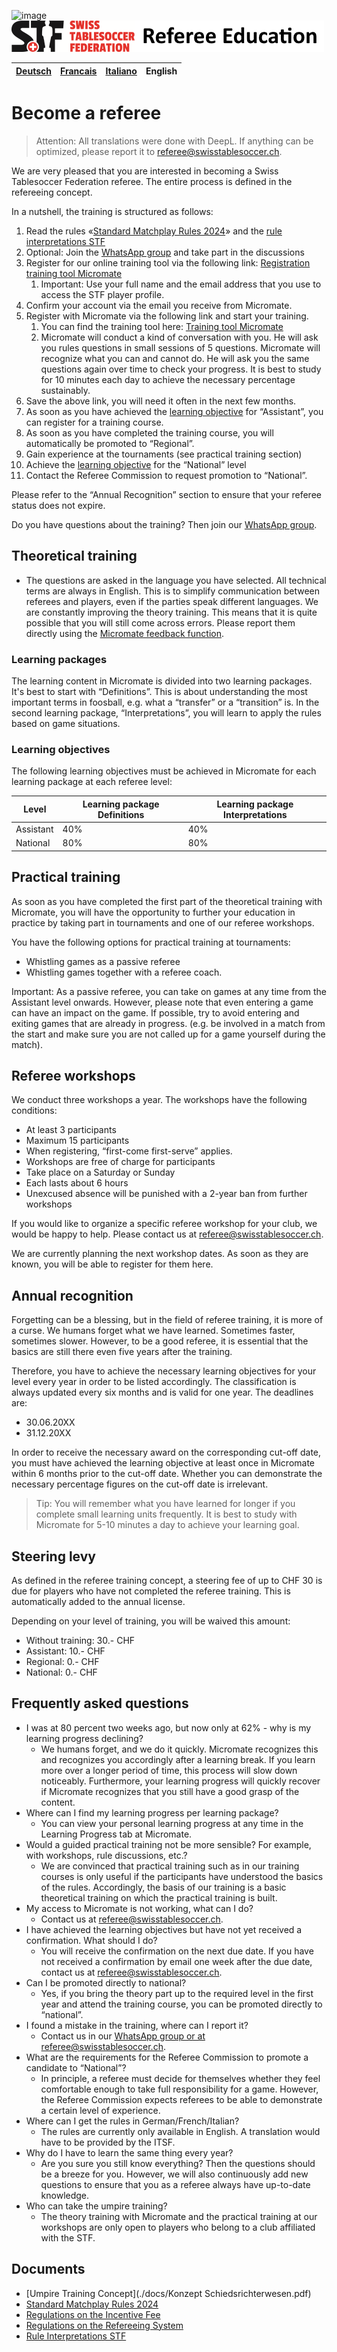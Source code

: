 ![image](https://github.com/user-attachments/assets/724505a0-3495-4afe-adce-22ced1e32673)![img.png](img/img.png)

|[Deutsch](./README.md)|[Francais](./fr.md)|[Italiano](./it.md)|English|
|---|---|---|---|

# Become a referee

> Attention: All translations were done with DeepL. If anything can be optimized, please report it to referee@swisstablesoccer.ch.

We are very pleased that you are interested in becoming a Swiss Tablesoccer Federation referee. The entire process is defined in the refereeing concept.

In a nutshell, the training is structured as follows:

1. Read the rules «[Standard Matchplay Rules 2024](./docs/Standard_Matchplay_Rules_2024.pdf)» and the [rule interpretations STF](./docs/Regelinterpretationen%20STF.pdf)
2. Optional: Join the [WhatsApp group](./contact.md) and take part in the discussions
3. Register for our online training tool via the following link: [Registration training tool Micromate](https://learn.micromate.ai/registration?orgCode=8955-DEF2-BAF2-F4B1)
    1. Important: Use your full name and the email address that you use to access the STF player profile.
3. Confirm your account via the email you receive from Micromate.
4. Register with Micromate via the following link and start your training.
    1. You can find the training tool here: [Training tool Micromate](https://learn.micromate.ai)
    2. Micromate will conduct a kind of conversation with you. He will ask you rules questions in small sessions of 5 questions. Micromate will recognize what you can and cannot do. He will ask you the same questions again over time to check your progress. It is best to study for 10 minutes each day to achieve the necessary percentage sustainably.
6. Save the above link, you will need it often in the next few months.
7. As soon as you have achieved the [learning objective](https://referee.swisstablesoccer.ch/#lernziele) for “Assistant”, you can register for a training course.
8. As soon as you have completed the training course, you will automatically be promoted to “Regional”.
9. Gain experience at the tournaments (see practical training section)
10. Achieve the [learning objective](https://referee.swisstablesoccer.ch/#lernziele) for the “National” level
11. Contact the Referee Commission to request promotion to “National”.

Please refer to the “Annual Recognition” section to ensure that your referee status does not expire.

Do you have questions about the training? Then join our [WhatsApp group](./contact.md).

## Theoretical training

- The questions are asked in the language you have selected.
All technical terms are always in English. This is to simplify communication between referees and players, even if the parties speak different languages.
We are constantly improving the theory training. This means that it is quite possible that you will still come across errors. Please report them directly using the [Micromate feedback function](./feedback.md).

### Learning packages
The learning content in Micromate is divided into two learning packages. It's best to start with “Definitions”. This is about understanding the most important terms in foosball, e.g. what a “transfer” or a “transition” is. In the second learning package, “Interpretations”, you will learn to apply the rules based on game situations.

### Learning objectives
The following learning objectives must be achieved in Micromate for each learning package at each referee level:

|Level|Learning package Definitions|Learning package Interpretations|
|---|---|---|
|Assistant|40%|40%|
|National|80%|80%|

## Practical training

As soon as you have completed the first part of the theoretical training with Micromate, you will have the opportunity to further your education in practice by taking part in tournaments and one of our referee workshops.

You have the following options for practical training at tournaments:

- Whistling games as a passive referee
- Whistling games together with a referee coach.

Important: As a passive referee, you can take on games at any time from the Assistant level onwards. However, please note that even entering a game can have an impact on the game. If possible, try to avoid entering and exiting games that are already in progress. (e.g. be involved in a match from the start and make sure you are not called up for a game yourself during the match).

## Referee workshops

We conduct three workshops a year. The workshops have the following conditions:

- At least 3 participants
- Maximum 15 participants
- When registering, “first-come first-serve” applies.
- Workshops are free of charge for participants
- Take place on a Saturday or Sunday
- Each lasts about 6 hours
- Unexcused absence will be punished with a 2-year ban from further workshops

If you would like to organize a specific referee workshop for your club, we would be happy to help. Please contact us at [referee@swisstablesoccer.ch](mailto:referee@swisstablesoccer.ch).

We are currently planning the next workshop dates. As soon as they are known, you will be able to register for them here.

## Annual recognition

Forgetting can be a blessing, but in the field of referee training, it is more of a curse. We humans forget what we have learned. Sometimes faster, sometimes slower. However, to be a good referee, it is essential that the basics are still there even five years after the training.

Therefore, you have to achieve the necessary learning objectives for your level every year in order to be listed accordingly. The classification is always updated every six months and is valid for one year. The deadlines are:

- 30.06.20XX
- 31.12.20XX

In order to receive the necessary award on the corresponding cut-off date, you must have achieved the learning objective at least once in Micromate within 6 months prior to the cut-off date. Whether you can demonstrate the necessary percentage figures on the cut-off date is irrelevant.

> Tip: You will remember what you have learned for longer if you complete small learning units frequently. It is best to study with Micromate for 5-10 minutes a day to achieve your learning goal.

## Steering levy

As defined in the referee training concept, a steering fee of up to CHF 30 is due for players who have not completed the referee training. This is automatically added to the annual license.

Depending on your level of training, you will be waived this amount:

- Without training: 30.- CHF
- Assistant: 10.- CHF
- Regional: 0.- CHF
- National: 0.- CHF

## Frequently asked questions

- I was at 80 percent two weeks ago, but now only at 62% - why is my learning progress declining?
    - We humans forget, and we do it quickly. Micromate recognizes this and recognizes you accordingly after a learning break. If you learn more over a longer period of time, this process will slow down noticeably. Furthermore, your learning progress will quickly recover if Micromate recognizes that you still have a good grasp of the content.
- Where can I find my learning progress per learning package?
    - You can view your personal learning progress at any time in the Learning Progress tab at Micromate.
- Would a guided practical training not be more sensible? For example, with workshops, rule discussions, etc.?
    - We are convinced that practical training such as in our training courses is only useful if the participants have understood the basics of the rules. Accordingly, the basis of our training is a basic theoretical training on which the practical training is built.
- My access to Micromate is not working, what can I do?
    - Contact us at <referee@swisstablesoccer.ch>.
- I have achieved the learning objectives but have not yet received a confirmation. What should I do?
    - You will receive the confirmation on the next due date. If you have not received a confirmation by email one week after the due date, contact us at <referee@swisstablesoccer.ch>.
- Can I be promoted directly to national?
    - Yes, if you bring the theory part up to the required level in the first year and attend the training course, you can be promoted directly to “national”.
- I found a mistake in the training, where can I report it?
    - Contact us in our [WhatsApp group or at referee@swisstablesoccer.ch](./contact.md).
- What are the requirements for the Referee Commission to promote a candidate to “National”?
    - In principle, a referee must decide for themselves whether they feel comfortable enough to take full responsibility for a game. However, the Referee Commission expects referees to be able to demonstrate a certain level of experience.
- Where can I get the rules in German/French/Italian?
    - The rules are currently only available in English. A translation would have to be provided by the ITSF.
- Why do I have to learn the same thing every year?
    - Are you sure you still know everything? Then the questions should be a breeze for you. However, we will also continuously add new questions to ensure that you as a referee always have up-to-date knowledge.
- Who can take the umpire training?
     - The theory training with Micromate and the practical training at our workshops are only open to players who belong to a club affiliated with the STF.

## Documents

- [Umpire Training Concept](./docs/Konzept Schiedsrichterwesen.pdf)
- [Standard Matchplay Rules 2024](./docs/Standard_Matchplay_Rules_2024.pdf)
- [Regulations on the Incentive Fee](./docs/Regulations_on_the_Incentive_Fee.pdf)
- [Regulations on the Refereeing System](./docs/Regulations_on_the_Refereeing_System.pdf)
- [Rule Interpretations STF](./docs/Rule_Interpretations_STF.pdf)
